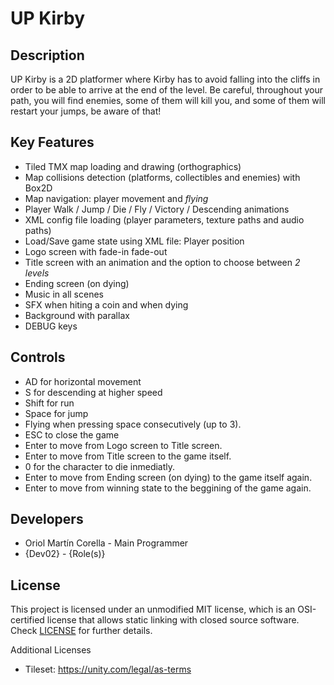 # UP Kirby

## Description

UP Kirby is a 2D platformer where Kirby has to avoid falling into the cliffs in order to be able to arrive at the end of the level. Be careful, throughout your path, you will find enemies, some of them will kill you, and some of them will restart your jumps, be aware of that!

## Key Features

 - Tiled TMX map loading and drawing (orthographics)
 - Map collisions detection (platforms, collectibles and enemies) with Box2D
 - Map navigation: player movement and *flying*
 - Player Walk / Jump / Die / Fly / Victory / Descending animations
 - XML config file loading (player parameters, texture paths and audio paths)
 - Load/Save game state using XML file: Player position
 - Logo screen with fade-in fade-out
 - Title screen with an animation and the option to choose between *2 levels*
 - Ending screen (on dying)
 - Music in all scenes
 - SFX when hiting a coin and when dying
 - Background with parallax
 - DEBUG keys
 
 
## Controls

 - AD for horizontal movement
 - S for descending at higher speed
 - Shift for run
 - Space for jump
 - Flying when pressing space consecutively (up to 3).
 - ESC to close the game
 - Enter to move from Logo screen to Title screen. 
 - Enter to move from Title screen to the game itself.
 - 0 for the character to die inmediatly. 
 - Enter to move from Ending screen (on dying) to the game itself again.
 - Enter to move from winning state to the beggining of the game again.

## Developers

 - Oriol Martín Corella - Main Programmer
 - {Dev02} - {Role(s)}


## License

This project is licensed under an unmodified MIT license, which is an OSI-certified license that allows static linking with closed source software. Check [LICENSE](LICENSE) for further details.

Additional Licenses
- Tileset: https://unity.com/legal/as-terms
